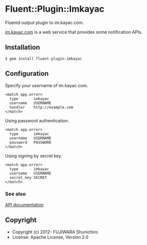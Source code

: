 # Fluent::Plugin::Imkayac

Fluentd output plugin to im.kayac.com.

[im.kayac.com](http://im.kayac.com/) is a web service that provides some notification APIs.

## Installation

    $ gem install fluent-plugin-imkayac

## Configuration

Specify your username of im.kayac.com.

    <match app.error>
      type       imkayac
      username   USERNAME
      handler    http://example.com
    </match>

Using password authentication.

    <match app.error>
      type       imkayac
      username   USERNAME
      password   PASSWORD
    </match>

Using signing by secret key.

    <match app.error>
      type       imkayac
      username   USERNAME
      secret_key SECRET
    </match>

### See also

[API documentation](http://im.kayac.com/#docs)

## Copyright

* Copyright (c) 2012- FUJIWARA Shunichiro
* License: Apache License, Version 2.0
